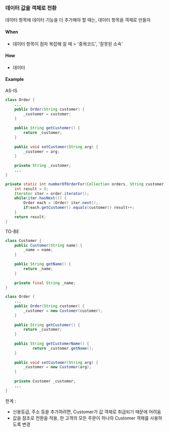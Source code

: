 ### 데이터 값을 객체로 전환

데이터 항목에 데이터 기능을 더 추가해야 할 때는,
데이터 항목을 객체로 만들자

#### When
- 데이터 항목이 점차 복잡해 질 때 > '중복코드', '잘못된 소속'

#### How
- 데이터 

#### Example
AS-IS
```java
class Order {
    ...
    public Order(String customer) {
        _customer = customer;
    }
    
    public String getCustomer() {
        return _customer;
    }
    
    public void setCustomer(String arg) {
        _customer = arg;
    }
    
    private String _customer;
    ...
}
```
```java
private static int numberOfOrderFor(Collection orders, String customer) {
    int result = 0;
    Iterator iter = order.iterator();
    while(iter.hasNext()) {
        Order each = (Order) iter.next();
        if(each.getCustomer().equals(customer)) result++;
    }
    return result;
}
```
TO-BE
```java
class Customer {
    public Customer(String name) {
        _name = name;
    }
    
    public String getName() {
        return _name;
    }
    
    private final String _name;
}
```

```java
class Order {
    ...
    public Order(String customer) {
        _customer = new Customer(customer);
    }
    
    public String getCustomer() {
        return _customer;
    }
    
    public String getCustomerName() {
            return _customer.getName();
    }
    
    public void setCustomer(String arg) {
        _customer = new Customer(arg);
    }
    
    private Customer _customer;
    ...
}
```

한계 :
- 신용등급, 주소 등을 추가하려면, Customer가 값 객체로 취급되기 때문에 어려움
- 값을 참조로 전환을 적용, 한 고객의 모든 주문이 하나의 Customer 객체를 사용하도록 변경